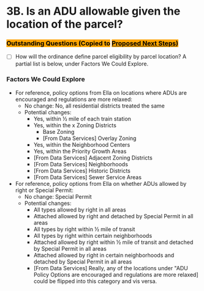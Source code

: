 # 3B. Is an ADU allowable given the location of the parcel?

### <mark style="background-color:orange;">Outstanding Questions (Copied to</mark> [<mark style="background-color:orange;">Proposed Next Steps</mark>](../proposed-next-steps.md)<mark style="background-color:orange;">)</mark>

* [ ] How will the ordinance define parcel eligibility by parcel location? A partial list is below, under Factors We Could Explore.

### Factors We Could Explore

* For reference, policy options from Ella on locations where ADUs are encouraged and regulations are more relaxed:
  * No change: No, all residential districts treated the same&#x20;
  * Potential changes:&#x20;
    * Yes, within ½ mile of each train station&#x20;
    * Yes, within the x Zoning Districts
      * Base Zoning
      * \[From Data Services] Overlay Zoning
    * Yes, within the Neighborhood Centers
    * Yes, within the Priority Growth Areas&#x20;
    * \[From Data Services] Adjacent Zoning Districts
    * \[From Data Services] Neighborhoods
    * \[From Data Services] Historic Districts
    * \[From Data Services] Sewer Service Areas
* For reference, policy options from Ella on whether ADUs allowed by right or Special Permit:&#x20;
  * No change: Special Permit&#x20;
  * Potential changes:&#x20;
    * All types allowed by right in all areas&#x20;
    * Attached allowed by right and detached by Special Permit in all areas &#x20;
    * All types by right within ½ mile of transit&#x20;
    * All types by right within certain neighborhoods&#x20;
    * Attached allowed by right within ½ mile of transit and detached by Special Permit in all areas&#x20;
    * Attached allowed by right in certain neighborhoods and detached by Special Permit in all areas&#x20;
    * \[From Data Services] Really, any of the locations under "ADU Policy Options are encouraged and regulations are more relaxed] could be flipped into this category and vis versa.
